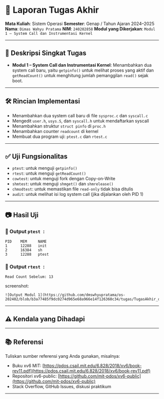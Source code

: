 # 📝 Laporan Tugas Akhir

**Mata Kuliah**: Sistem Operasi
**Semester**: Genap / Tahun Ajaran 2024–2025
**Nama**: `Dimas Wahyu Pratama`
**NIM**: `240202858`
**Modul yang Dikerjakan**: `Modul 1 – System Call dan Instrumentasi Kernel`

---

## 📌 Deskripsi Singkat Tugas

* **Modul 1 – System Call dan Instrumentasi Kernel**:
  Menambahkan dua system call baru, yaitu `getpinfo()` untuk melihat proses yang aktif dan `getReadCount()` untuk menghitung jumlah pemanggilan `read()` sejak boot.
---

## 🛠️ Rincian Implementasi

* Menambahkan dua system call baru di file `sysproc.c` dan `syscall.c`
* Mengedit `user.h`, `usys.S`, dan `syscall.h` untuk mendaftarkan syscall
* Menambahkan struktur `struct pinfo` di `proc.h`
* Menambahkan counter `readcount` di kernel
* Membuat dua program uji: `ptest.c` dan `rtest.c`
---

## ✅ Uji Fungsionalitas

* `ptest`: untuk menguji `getpinfo()`
* `rtest`: untuk menguji `getReadCount()`
* `cowtest`: untuk menguji fork dengan Copy-on-Write
* `shmtest`: untuk menguji `shmget()` dan `shmrelease()`
* `chmodtest`: untuk memastikan file `read-only` tidak bisa ditulis
* `audit`: untuk melihat isi log system call (jika dijalankan oleh PID 1)

---

## 📷 Hasil Uji

### 📍 Output `ptest `:

```
PID    MEM     NAME
1      12288   init
2      16384   sh
3      12288   ptest
```

### 📍 Output `rtest `:

```
Read Count Sebelum: 13
```

screenshot:

```
![Output Modul 1](https://github.com/dmswhyupratama/os-202402/blob/b3a77485f9dc0274d965e68a966e14f126360c34/tugas/TugasAkhir_os_202402/C.%20Hasil/Modul%201/Modul1.png)

```

---

## ⚠️ Kendala yang Dihadapi

---

## 📚 Referensi

Tuliskan sumber referensi yang Anda gunakan, misalnya:

* Buku xv6 MIT: [https://pdos.csail.mit.edu/6.828/2018/xv6/book-rev11.pdf](https://pdos.csail.mit.edu/6.828/2018/xv6/book-rev11.pdf)
* Repositori xv6-public: [https://github.com/mit-pdos/xv6-public](https://github.com/mit-pdos/xv6-public)
* Stack Overflow, GitHub Issues, diskusi praktikum

---


